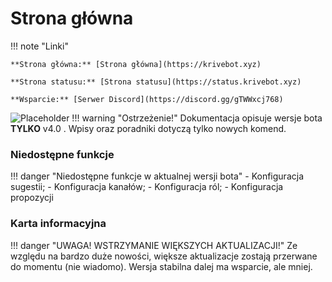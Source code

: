 # Strona główna

!!! note "Linki"

    **Strona główna:** [Strona główna](https://krivebot.xyz)

    **Strona statusu:** [Strona statusu](https://status.krivebot.xyz)

    **Wsparcie:** [Serwer Discord](https://discord.gg/gTWWxcj768)

![Placeholder](https://cdn.discordapp.com/attachments/839935694650212393/876896713934254090/unknown.png)
!!! warning  "Ostrzeżenie!"
    Dokumentacja opisuje wersje bota **TYLKO** v4.0 . Wpisy oraz poradniki dotyczą tylko nowych komend.

### Niedostępne funkcje

!!! danger "Niedostępne funkcje w aktualnej wersji bota"
    - Konfiguracja sugestii;
    - Konfiguracja kanałów;
    - Konfiguracja ról;
    - Konfiguracja propozycji
### Karta informacyjna
!!! danger "UWAGA! WSTRZYMANIE WIĘKSZYCH AKTUALIZACJI!"
    Ze względu na bardzo duże nowości, większe aktualizacje zostają przerwane do momentu (nie wiadomo). Wersja stabilna dalej ma wsparcie, ale mniej.
